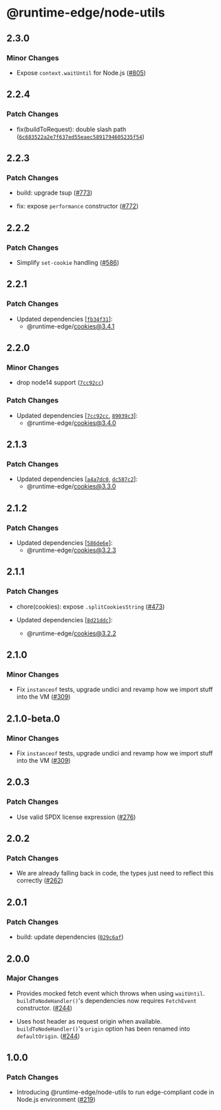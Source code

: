 # @runtime-edge/node-utils

## 2.3.0

### Minor Changes

- Expose `context.waitUntil` for Node.js ([#805](https://github.com/khulnasoft/runtime-edge/pull/805))

## 2.2.4

### Patch Changes

- fix(buildToRequest): double slash path ([`6c683522a2e7f637ed55eaec5891794605235f54`](https://github.com/khulnasoft/runtime-edge/commit/6c683522a2e7f637ed55eaec5891794605235f54))

## 2.2.3

### Patch Changes

- build: upgrade tsup ([#773](https://github.com/khulnasoft/runtime-edge/pull/773))

- fix: expose `performance` constructor ([#772](https://github.com/khulnasoft/runtime-edge/pull/772))

## 2.2.2

### Patch Changes

- Simplify `set-cookie` handling ([#586](https://github.com/khulnasoft/runtime-edge/pull/586))

## 2.2.1

### Patch Changes

- Updated dependencies [[`fb34f31`](https://github.com/khulnasoft/runtime-edge/commit/fb34f3172cf5f32c8e70151c2dcfdc5913ac8b8c)]:
  - @runtime-edge/cookies@3.4.1

## 2.2.0

### Minor Changes

- drop node14 support ([`7cc92cc`](https://github.com/khulnasoft/runtime-edge/commit/7cc92ccd190c2d96483202d9f2e1a523778d1f48))

### Patch Changes

- Updated dependencies [[`7cc92cc`](https://github.com/khulnasoft/runtime-edge/commit/7cc92ccd190c2d96483202d9f2e1a523778d1f48), [`89039c3`](https://github.com/khulnasoft/runtime-edge/commit/89039c3680f9fbef9b83af4b56d94bd3d1cf4253)]:
  - @runtime-edge/cookies@3.4.0

## 2.1.3

### Patch Changes

- Updated dependencies [[`a4a7dc0`](https://github.com/khulnasoft/runtime-edge/commit/a4a7dc09e4ba2debc9d336ca5fca03fea0c60248), [`dc587c2`](https://github.com/khulnasoft/runtime-edge/commit/dc587c27e71cc9f717c9c58de85663156eab914b)]:
  - @runtime-edge/cookies@3.3.0

## 2.1.2

### Patch Changes

- Updated dependencies [[`586de6e`](https://github.com/khulnasoft/runtime-edge/commit/586de6e7bc7bb18121ed2853a4598077a46a21cf)]:
  - @runtime-edge/cookies@3.2.3

## 2.1.1

### Patch Changes

- chore(cookies): expose `.splitCookiesString` ([#473](https://github.com/khulnasoft/runtime-edge/pull/473))

- Updated dependencies [[`8d21ddc`](https://github.com/khulnasoft/runtime-edge/commit/8d21ddc0dd9d37abb02a902f69c3902469a22a68)]:
  - @runtime-edge/cookies@3.2.2

## 2.1.0

### Minor Changes

- Fix `instanceof` tests, upgrade undici and revamp how we import stuff into the VM ([#309](https://github.com/khulnasoft/runtime-edge/pull/309))

## 2.1.0-beta.0

### Minor Changes

- Fix `instanceof` tests, upgrade undici and revamp how we import stuff into the VM ([#309](https://github.com/khulnasoft/runtime-edge/pull/309))

## 2.0.3

### Patch Changes

- Use valid SPDX license expression ([#276](https://github.com/khulnasoft/runtime-edge/pull/276))

## 2.0.2

### Patch Changes

- We are already falling back in code, the types just need to reflect this correctly ([#262](https://github.com/khulnasoft/runtime-edge/pull/262))

## 2.0.1

### Patch Changes

- build: update dependencies ([`029c6af`](https://github.com/khulnasoft/runtime-edge/commit/029c6afe2b1a56a1c105663de6b0d6715a7b4f0a))

## 2.0.0

### Major Changes

- Provides mocked fetch event which throws when using `waitUntil`. `buildToNodeHandler()`'s dependencies now requires `FetchEvent` constructor. ([#244](https://github.com/khulnasoft/runtime-edge/pull/244))

- Uses host header as request origin when available. `buildToNodeHandler()`'s `origin` option has been renamed into `defaultOrigin`. ([#244](https://github.com/khulnasoft/runtime-edge/pull/244))

## 1.0.0

### Patch Changes

- Introducing @runtime-edge/node-utils to run edge-compliant code in Node.js environment ([#219](https://github.com/khulnasoft/runtime-edge/pull/219))
